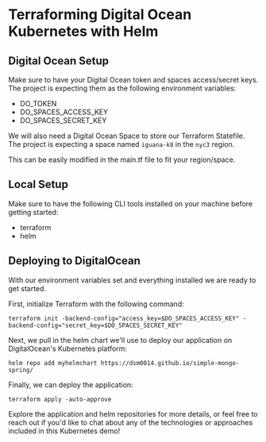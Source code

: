 # Terraforming Digital Ocean Kubernetes with Helm

## Digital Ocean Setup
Make sure to have your Digital Ocean token and spaces access/secret keys.
The project is expecting them as the following environment variables:
- DO_TOKEN
- DO_SPACES_ACCESS_KEY
- DO_SPACES_SECRET_KEY

We will also need a Digital Ocean Space to store our Terraform Statefile. 
The project is expecting a space named ``iguana-k8`` in the ``nyc3`` region.

This can be easily modified in the main.tf file to fit your region/space.

## Local Setup
Make sure to have the following CLI tools installed on your machine before getting started:
- terraform
- helm

## Deploying to DigitalOcean

With our environment variables set and everything installed we are ready to get started.

First, initialize Terraform with the following command:

``terraform init -backend-config="access_key=$DO_SPACES_ACCESS_KEY" -backend-config="secret_key=$DO_SPACES_SECRET_KEY"``


Next, we pull in the helm chart we'll use to deploy our application on DigitalOcean's Kubernetes platform:

``helm repo add myhelmchart https://dsm0014.github.io/simple-mongo-spring/``


Finally, we can deploy the application:

``terraform apply -auto-approve``

Explore the application and helm repositories for more details, or feel free to reach out if you'd like to chat about any 
of the technologies or approaches included in this Kubernetes demo!